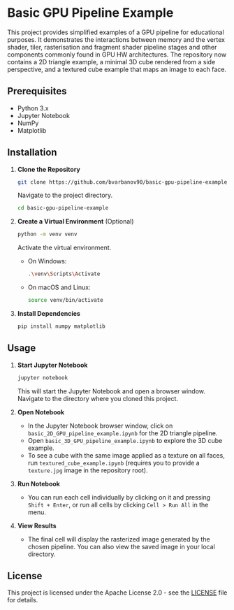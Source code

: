 # Basic GPU Pipeline Example

This project provides simplified examples of a GPU pipeline for educational purposes. It demonstrates the interactions between memory and the vertex shader, tiler, rasterisation and fragment shader pipeline stages and other components commonly found in GPU HW architectures. The repository now contains a 2D triangle example, a minimal 3D cube rendered from a side perspective, and a textured cube example that maps an image to each face.

## Prerequisites

- Python 3.x
- Jupyter Notebook
- NumPy
- Matplotlib

## Installation

1. **Clone the Repository**
    ```bash
    git clone https://github.com/bvarbanov90/basic-gpu-pipeline-example.git
    ```
    Navigate to the project directory.
    ```bash
    cd basic-gpu-pipeline-example
    ```

2. **Create a Virtual Environment** (Optional)
    ```bash
    python -m venv venv
    ```

    Activate the virtual environment.
    - On Windows:
        ```bash
        .\venv\Scripts\Activate
        ```
    - On macOS and Linux:
        ```bash
        source venv/bin/activate
        ```

3. **Install Dependencies**
    ```bash
    pip install numpy matplotlib
    ```

## Usage

1. **Start Jupyter Notebook**
    ```bash
    jupyter notebook
    ```
    This will start the Jupyter Notebook and open a browser window. Navigate to the directory where you cloned this project.

2. **Open Notebook**
    - In the Jupyter Notebook browser window, click on `basic_2D_GPU_pipeline_example.ipynb` for the 2D triangle pipeline.
    - Open `basic_3D_GPU_pipeline_example.ipynb` to explore the 3D cube example.
    - To see a cube with the same image applied as a texture on all faces, run `textured_cube_example.ipynb` (requires you to provide a `texture.jpg` image in the repository root).

3. **Run Notebook**
    - You can run each cell individually by clicking on it and pressing `Shift + Enter`, or run all cells by clicking `Cell > Run All` in the menu.

4. **View Results**
    - The final cell will display the rasterized image generated by the chosen pipeline. You can also view the saved image in your local directory.

## License

This project is licensed under the Apache License 2.0 - see the [LICENSE](LICENSE) file for details.
